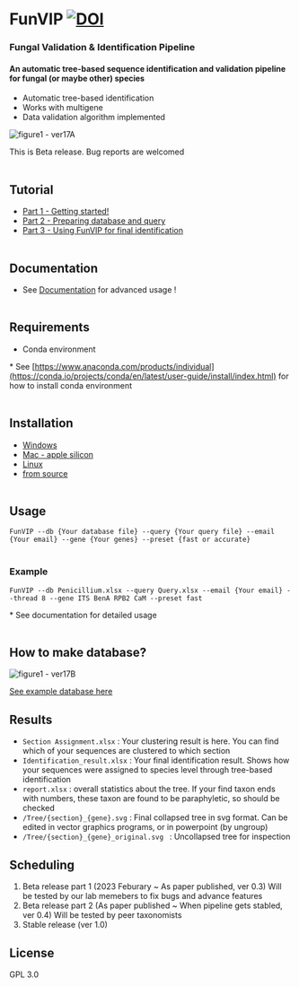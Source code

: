 
# FunVIP [![DOI](https://zenodo.org/badge/588465720.svg)](https://zenodo.org/doi/10.5281/zenodo.10714946)
### **Fun**gal **V**alidation & **I**dentification **P**ipeline
#### An automatic tree-based sequence identification and validation pipeline for fungal (or maybe other) species

- Automatic tree-based identification
- Works with multigene
- Data validation algorithm implemented

![figure1 - ver17A](https://github.com/user-attachments/assets/22a50a62-14e8-41a7-87a0-8f5a1f9c3f62)

This is Beta release. Bug reports are welcomed
<br><br/>

## Tutorial
* [Part 1 - Getting started!](https://github.com/Changwanseo/FunVIP/blob/main/tutorial/tutorial.md)
* [Part 2 - Preparing database and query](https://github.com/Changwanseo/FunVIP/blob/main/tutorial/tutorial2.md)
* [Part 3 - Using FunVIP for final identification]()
<br><br/>
## Documentation
* See [Documentation](https://github.com/Changwanseo/FunVIP/blob/main/Documentation.md) for advanced usage !
<br><br/>
## Requirements
- Conda environment

\* See [https://www.anaconda.com/products/individual](https://conda.io/projects/conda/en/latest/user-guide/install/index.html) for how to install conda environment
<br><br/>
## Installation
* [Windows](https://github.com/Changwanseo/FunVIP/blob/main/tutorial/installation.md##Windows)
* [Mac - apple silicon](https://github.com/Changwanseo/FunVIP/blob/main/tutorial/installation.md##Apple )
* [Linux](https://github.com/Changwanseo/FunVIP/blob/main/tutorial/installation.md##Linux)
* [from source](https://github.com/Changwanseo/FunVIP/blob/main/tutorial/installation.md##Installation)
<br><br/>
## Usage
```FunVIP --db {Your database file} --query {Your query file} --email {Your email} --gene {Your genes} --preset {fast or accurate}```
<br><br/>
### Example
```FunVIP --db Penicillium.xlsx --query Query.xlsx --email {Your email} --thread 8 --gene ITS BenA RPB2 CaM --preset fast```

\* See documentation for detailed usage
<br><br/>






## How to make database?
![figure1 - ver17B](https://github.com/user-attachments/assets/0043e6f6-7470-4c2b-bc96-b51f41c43ee4)




[See example database here](https://github.com/Changwanseo/FunVIP/blob/main/funvip/test_dataset/penicillium/DB/DB_Penicillium.xlsx)


<!--## 
## What query formats can be used?
#### Query formats can be either 
fasta (```.fa```, ```.fna```, ```.fas```, ```.fasta```, ```.txt```) or
tabular (```.xlsx```, ```.csv```,  ```.parquet```, ```.ftr```) form

- fasta form : Do not use ambiguous accessions in your fasta name. For example, accessions "A1234" and "A123" can be confused in pipeline. Section and genus name of the sequences will be automatically assigned according to your database. So if you want to fix it, use tabular form
- tabular form : your table should include ```ID```, and ```{gene names}``` (highly recommended for multigene analysis)-->

<!--## Tips for method selection
* SEARCH_METHOD : blast is faster for smaller dataset, while mmseqs are faster in huge dataset, but consumes a lot of memory
* ALIGNMENT_METHOD : currently mafft is only available.
* TRIMMING_METHOD : use trimal or gblocks, in your favor. gblocks usally cuts more, but can be differ by advanced option. Use none if you have enough time and resource for calculation
* MODEL_METHOD : model method is currently not working good enough please wait
* TREE_METHOD : fasttree is fastest, but least accurate (However, still a lot accurate than NJ tree). It is treated that iqtree is faster but slightly less accurate than raxml, but iqtree requires at least 1000 bootstrap. So in case of speed, raxml could be a little bit faster when low bootstrap selected-->

## Results
* ```Section Assignment.xlsx``` : Your clustering result is here. You can find which of your sequences are clustered to which section 
* ```Identification_result.xlsx``` : Your final identification result. Shows how your sequences were assigned to species level through tree-based identification
* ```report.xlsx``` : overall statistics about the tree. If your find taxon ends with numbers, these taxon are found to be paraphyletic, so should be checked
* ```/Tree/{section}_{gene}.svg``` : Final collapsed tree in svg format. Can be edited in vector graphics programs, or in powerpoint (by ungroup)
* ```/Tree/{section}_{gene}_original.svg ``` : Uncollapsed tree for inspection

## Scheduling
1. Beta release part 1 (2023 Feburary ~ As paper published, ver 0.3)
Will be tested by our lab memebers to fix bugs and advance features
2. Beta release part 2 (As paper published ~ When pipeline gets stabled, ver 0.4)
Will be tested by peer taxonomists
3. Stable release (ver 1.0)

## License
GPL 3.0


<!--
## Installation with conda (May not work with Linux or Mac)
1. ```conda create -n FunVO{ python=3.10```
2. ```conda activate FunVIP```
3. ```conda install -c cwseo FunVIP```
4. run ```FunVIP --test Terrei --email [your email] ``` to check installation
If this one fails, use next one
-->
<!--### GUI mode (\*Currently under development)
1. Go to ~/FunID-dev
2. ```streamlit run FunID_GUI.py```
* GUI run is on experimental
* If you want to edit GUI options, edit ```Option_manager.xlsx``` and variables in ```FunID_GUI.py```
### Server mode (\* Currently under development)-->
